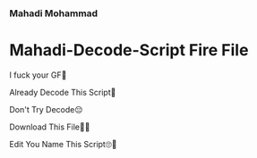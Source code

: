 ### Mahadi Mohammad 

# Mahadi-Decode-Script Fire File

I fuck your GF🥵

Already Decode This Script🥳

Don't Try Decode😔

Download This File🙂😉

Edit You Name This Script🙄😬
